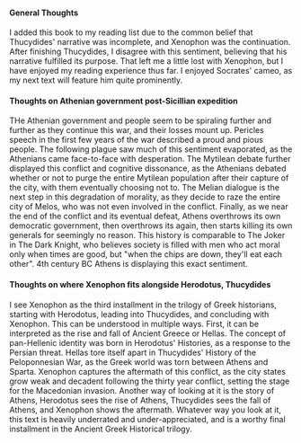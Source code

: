 #### General Thoughts

I added this book to my reading list due to the common belief that Thucydides' narrative was incomplete, and Xenophon was the continuation. After finishing Thucydides, I disagree with this sentiment, believing that his narrative fulfilled its purpose. That left me a little lost with Xenophon, but I have enjoyed my reading experience thus far. I enjoyed Socrates' cameo, as my next text will feature him quite prominently.

#### Thoughts on Athenian government post-Sicillian expedition

THe Athenian government and people seem to be spiraling further and further as they continue this war, and their losses mount up. Pericles speech in the first few years of the war described a proud and pious people. The following plague saw much of this sentiment evaporated, as the Athenians came face-to-face with desperation. The Mytilean debate further displayed this conflict and cognitive dissonance, as the Athenians debated whether or not to purge the entire Mytilean population after their capture of the city, with them eventually choosing not to. The Melian dialogue is the next step in this degradation of morality, as they decide to raze the entire city of Melos, who was not even involved in the conflict. Finally, as we near the end of the conflict and its eventual defeat, Athens overthrows its own democratic government, then overthrows its again, then starts killing its own generals for seemingly no reason. This history is comparable to The Joker in The Dark Knight, who believes society is filled with men who act moral only when times are good, but "when the chips are down, they'll eat each other". 4th century BC Athens is displaying this exact sentiment.

#### Thoughts on where Xenophon fits alongside Herodotus, Thucydides

I see Xenophon as the third installment in the trilogy of Greek historians, starting with Herodotus, leading into Thucydides, and concluding with Xenophon. This can be understood in multiple ways. First, it can be interpreted as the rise and fall of Ancient Greece or Hellas. The concept of pan-Hellenic identity was born in Herodotus' Histories, as a response to the Persian threat. Hellas tore itself apart in Thucydides' History of the Peloponnesian War, as the Greek world was torn between Athens and Sparta. Xenophon captures the aftermath of this conflict, as the city states grow weak and decadent following the thirty year conflict, setting the stage for the Macedonian invasion. Another way of looking at it is the story of Athens, Herodotus sees the rise of Athens, Thucydides sees the fall of Athens, and Xenophon shows the aftermath. Whatever way you look at it, this text is heavily underrated and under-appreciated, and is a worthy final installment in the Ancient Greek Historical trilogy.
